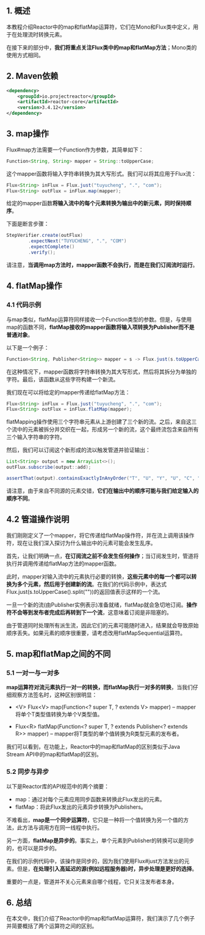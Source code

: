 ## 1. 概述

本教程介绍Reactor中的map和flatMap运算符，它们在Mono和Flux类中定义，用于在处理流时转换元素。

在接下来的部分中，**我们将重点关注Flux类中的map和flatMap方法**；Mono类的使用方式相同。

## 2. Maven依赖

```xml
<dependency>
    <groupId>io.projectreactor</groupId>
    <artifactId>reactor-core</artifactId>
    <version>3.4.12</version>
</dependency>
```

## 3. map操作

Flux#map方法需要一个Function作为参数，其简单如下：

```java
Function<String, String> mapper = String::toUpperCase;
```

这个mapper函数将输入字符串转换为其大写形式。我们可以将其应用于Flux流：

```java
Flux<String> inFlux = Flux.just("tuyucheng", ".", "com");
Flux<String> outFlux = inFlux.map(mapper);
```

给定的mapper函数**将输入流中的每个元素转换为输出中的新元素，同时保持顺序**。

下面是断言步骤：

```java
StepVerifier.create(outFlux)
		.expectNext("TUYUCHENG", ".", "COM")
		.expectComplete()
		.verify();
```

请注意，**当调用map方法时，mapper函数不会执行，而是在我们订阅流时运行**。

## 4. flatMap操作

### 4.1 代码示例

与map类似，flatMap运算符同样接收一个Function类型的参数。但是，与使用map的函数不同，**flatMap接收的mapper函数将输入项转换为Publisher而不是普通对象**。

以下是一个例子：

```java
Function<String, Publisher<String>> mapper = s -> Flux.just(s.toUpperCase().split(""));
```

在这种情况下，mapper函数将字符串转换为其大写形式，然后将其拆分为单独的字符。最后，该函数从这些字符构建一个新流。

我们现在可以将给定的mapper传递给flatMap方法：

```java
Flux<String> inFlux = Flux.just("tuyucheng", ".", "com");
Flux<String> outFlux = inFlux.flatMap(mapper);
```

flatMapping操作使用三个字符串元素从上游创建了三个新的流。之后，来自这三个流中的元素被拆分并交织在一起，形成另一个新的流，这个最终流包含来自所有三个输入字符串的字符。

然后，我们可以订阅这个新形成的流以触发管道并验证输出：

```java
List<String> output = new ArrayList<>();
outFlux.subscribe(output::add);

assertThat(output).containsExactlyInAnyOrder("T", "U", "Y", "U", "C", "H", "E", "N", "G", ".", "C", "O", "M");
```

请注意，由于来自不同源的元素交错，**它们在输出中的顺序可能与我们给定输入的顺序不同**。

## 4.2 管道操作说明

我们刚刚定义了一个mapper，将它传递给flatMap操作符，并在流上调用该操作符，现在让我们深入探讨为什么输出中的元素可能会发生乱序。

首先，让我们明确一点，**在订阅流之前不会发生任何操作**；当订阅发生时，管道将执行并调用传递给flatMap方法的mapper函数。

此时，mapper对输入流中的元素执行必要的转换，**这些元素中的每一个都可以转换为多个元素，然后用于创建新的流**。在我们的代码示例中，表达式Flux.just(s.toUpperCase().split(""))的返回值表示这样的一个流。

一旦一个新的流(由Publisher实例表示)准备就绪，flatMap就会急切地订阅。**操作符不会等到发布者完成后再转到下一个流**，这意味着订阅是非阻塞的。

由于管道同时处理所有派生流，因此它们的元素可能随时进入，结果就会导致原始顺序丢失。如果元素的顺序很重要，请考虑改用flatMapSequential运算符。

## 5. map和flatMap之间的不同

### 5.1 一对一与一对多

**map运算符对流元素执行一对一的转换，而flatMap执行一对多的转换**，当我们仔细观察方法签名时，这种区别很明显：

+ <V\> Flux<V\> map(Function<? super T, ? extends V> mapper) – mapper将单个T类型值转换为单个V类型值。

+ Flux<R\> flatMap(Function<? super T, ? extends Publisher<? extends R>> mapper) –
  mapper将T类型的单个值转换为R类型元素的发布者。

我们可以看到，在功能上，Reactor中的map和flatMap的区别类似于Java Stream API中的map和flatMap的区别。

### 5.2 同步与异步

以下是Reactor库的API规范中的两个摘要：

+ map：通过对每个元素应用同步函数来转换此Flux发出的元素。
+ flatMap：将此Flux发出的元素异步转换为Publishers。

不难看出，**map是一个同步运算符**，它只是一种将一个值转换为另一个值的方法，此方法与调用方在同一线程中执行。

另一方面，**flatMap是异步的**。事实上，单个元素到Publisher的转换可以是同步的，也可以是异步的。

在我们的示例代码中，该操作是同步的，因为我们使用Flux#just方法发出的元素。但是，**在处理引入高延迟的源(例如远程服务器)时，异步处理是更好的选择**。

重要的一点是，管道并不关心元素来自哪个线程，它只关注发布者本身。

## 6. 总结

在本文中，我们介绍了Reactor中的map和flatMap运算符，我们演示了几个例子并简要概括了两个运算符之间的区别。